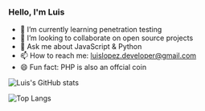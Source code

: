 ### Hello, I'm Luis

<!-- 🤔 I’m looking for help with ... -->
<!--  🔭 I’m currently working on ... -->
- 🌱 I’m currently learning penetration testing
- 👯 I’m looking to collaborate on open source projects
- 💬 Ask me about JavaScript & Python
- 📫 How to reach me: luislopez.developer@gmail.com
- 😄 Fun fact: PHP is also an offcial coin 


![Luis's GitHub stats](https://github-readme-stats.vercel.app/api?username=luislopez-dev&theme=cobalt?show_icons=true)

![Top Langs](https://github-readme-stats.vercel.app/api/top-langs/?username=luislopez-dev&langs_count=8)



